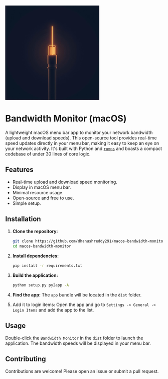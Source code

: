 ![Bandwidth Monitor](icon.png)

# Bandwidth Monitor (macOS)

A lightweight macOS menu bar app to monitor your network bandwidth (upload and download speeds). This open-source tool provides real-time speed updates directly in your menu bar, making it easy to keep an eye on your network activity. It's built with Python and [`rumps`](https://github.com/jaredks/rumps) and boasts a compact codebase of under 30 lines of core logic.

## Features

- Real-time upload and download speed monitoring.
- Display in macOS menu bar.
- Minimal resource usage.
- Open-source and free to use.
- Simple setup.

## Installation

1.  **Clone the repository:**

    ```bash
    git clone https://github.com/dhanushreddy291/macos-bandwidth-monitor
    cd macos-bandwidth-monitor
    ```

2.  **Install dependencies:**

    ```bash
    pip install -r requirements.txt
    ```

3.  **Build the application:**

    ```bash
    python setup.py py2app -A
    ```

4.  **Find the app:** The `app` bundle will be located in the `dist` folder.

5.  Add it to login items: Open the app and go to `Settings -> General -> Login Items` and add the app to the list.

## Usage

Double-click the `Bandwidth Monitor` in the `dist` folder to launch the application. The bandwidth speeds will be displayed in your menu bar.

## Contributing

Contributions are welcome! Please open an issue or submit a pull request.
